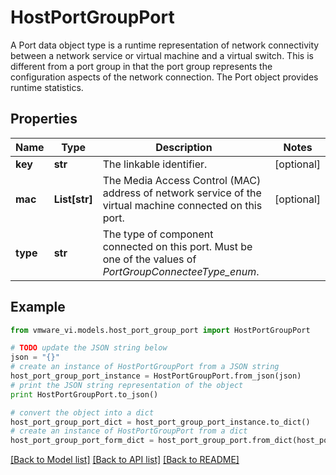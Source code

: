# HostPortGroupPort

A Port data object type is a runtime representation of network connectivity between a network service or virtual machine and a virtual switch.  This is different from a port group in that the port group represents the configuration aspects of the network connection. The Port object provides runtime statistics. 

## Properties
Name | Type | Description | Notes
------------ | ------------- | ------------- | -------------
**key** | **str** | The linkable identifier.  | [optional] 
**mac** | **List[str]** | The Media Access Control (MAC) address of network service of the virtual machine connected on this port.  | [optional] 
**type** | **str** | The type of component connected on this port.  Must be one of the values of *PortGroupConnecteeType_enum*.  | 

## Example

```python
from vmware_vi.models.host_port_group_port import HostPortGroupPort

# TODO update the JSON string below
json = "{}"
# create an instance of HostPortGroupPort from a JSON string
host_port_group_port_instance = HostPortGroupPort.from_json(json)
# print the JSON string representation of the object
print HostPortGroupPort.to_json()

# convert the object into a dict
host_port_group_port_dict = host_port_group_port_instance.to_dict()
# create an instance of HostPortGroupPort from a dict
host_port_group_port_form_dict = host_port_group_port.from_dict(host_port_group_port_dict)
```
[[Back to Model list]](../README.md#documentation-for-models) [[Back to API list]](../README.md#documentation-for-api-endpoints) [[Back to README]](../README.md)


